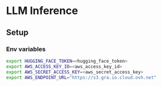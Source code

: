 # LLM Inference

## Setup

### Env variables

```bash
export HUGGING_FACE_TOKEN=<hugging_face_token>
export AWS_ACCESS_KEY_ID=<aws_access_key_id>
export AWS_SECRET_ACCESS_KEY=<aws_secret_access_key>
export AWS_ENDPOINT_URL="https://s3.gra.io.cloud.ovh.net"
```
